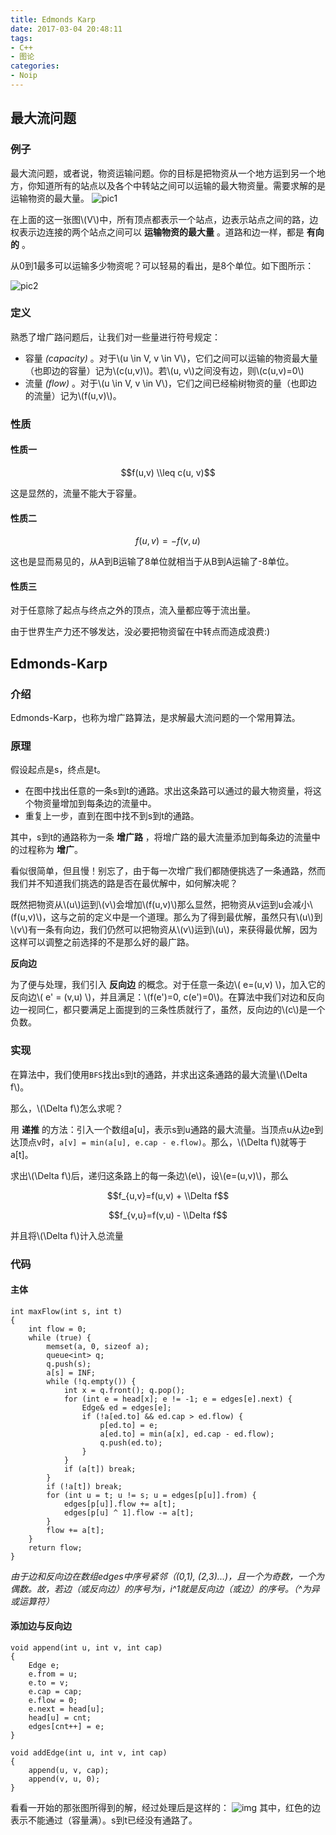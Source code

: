 ```yaml
---
title: Edmonds Karp
date: 2017-03-04 20:48:11
tags:
- C++
- 图论
categories:
- Noip
---
```

## 最大流问题
### 例子
最大流问题，或者说，物资运输问题。你的目标是把物资从一个地方运到另一个地方，你知道所有的站点以及各个中转站之间可以运输的最大物资量。需要求解的是运输物资的最大量。
![pic1](http://linfile.xyz/data/vip_data/f_4268.svg)

在上面的这一张图\\(V\\)中，所有顶点都表示一个站点，边表示站点之间的路，边权表示边连接的两个站点之间可以 **运输物资的最大量** 。道路和边一样，都是 **有向的** 。

从0到1最多可以运输多少物资呢？可以轻易的看出，是8个单位。如下图所示：

![pic2](http://linfile.xyz/data/vip_data/f_1152.svg)
### 定义
熟悉了增广路问题后，让我们对一些量进行符号规定：
- 容量 *(capacity)* 。对于\\(u \\in V, v \\in V\\)，它们之间可以运输的物资最大量（也即边的容量）记为\\(c(u,v)\\)。若\\(u, v\\)之间没有边，则\\(c(u,v)=0\\)
- 流量 *(flow)* 。对于\\(u \\in V, v \\in V\\)，它们之间已经榆树物资的量（也即边的流量）记为\\(f(u,v)\\)。
<!--more-->
### 性质
#### 性质一
$$f(u,v) \\leq c(u, v)$$

这是显然的，流量不能大于容量。
#### 性质二
$$f(u,v)=-f(v,u)$$

这也是显而易见的，从A到B运输了8单位就相当于从B到A运输了-8单位。
#### 性质三
对于任意除了起点与终点之外的顶点，流入量都应等于流出量。

由于世界生产力还不够发达，没必要把物资留在中转点而造成浪费:)

## Edmonds-Karp
### 介绍
Edmonds-Karp，也称为增广路算法，是求解最大流问题的一个常用算法。
### 原理
假设起点是s，终点是t。
- 在图中找出任意的一条s到t的通路。求出这条路可以通过的最大物资量，将这个物资量增加到每条边的流量中。
- 重复上一步，直到在图中找不到s到t的通路。

其中，s到t的通路称为一条 **增广路** ，将增广路的最大流量添加到每条边的流量中的过程称为 **增广**。

看似很简单，但且慢！别忘了，由于每一次增广我们都随便挑选了一条通路，然而我们并不知道我们挑选的路是否在最优解中，如何解决呢？

既然把物资从\\(u\\)运到\\(v\\)会增加\\(f(u,v)\\)那么显然，把物资从v运到u会减小\\(f(u,v)\\)，这与之前的定义中是一个道理。那么为了得到最优解，虽然只有\\(u\\)到\\(v\\)有一条有向边，我们仍然可以把物资从\\(v\\)运到\\(u\\)，来获得最优解，因为这样可以调整之前选择的不是那么好的最广路。

**反向边**

为了便与处理，我们引入 **反向边** 的概念。对于任意一条边\\( e=(u,v) \\)，加入它的反向边\\( e' = (v,u) \\)，并且满足：\\(f(e')=0, c(e')=0\\)。在算法中我们对边和反向边一视同仁，都只要满足上面提到的三条性质就行了，虽然，反向边的\\(c\\)是一个负数。

### 实现
在算法中，我们使用`BFS`找出s到t的通路，并求出这条通路的最大流量\\(\\Delta f\\)。

那么，\\(\\Delta f\\)怎么求呢？

用 **递推** 的方法：引入一个数组a[u]，表示s到u通路的最大流量。当顶点u从边e到达顶点v时，`a[v] = min(a[u], e.cap - e.flow)`。那么，\\(\\Delta f\\)就等于a[t]。

求出\\(\\Delta f\\)后，递归这条路上的每一条边\\(e\\)，设\\(e=(u,v)\\)，那么

$$f_{u,v}=f(u,v) + \\Delta f$$

$$f_{v,u}=f(v,u) - \\Delta f$$

并且将\\(\\Delta f\\)计入总流量
### 代码
#### 主体
```
int maxFlow(int s, int t)
{
    int flow = 0;
    while (true) {
        memset(a, 0, sizeof a);
        queue<int> q;
        q.push(s);
        a[s] = INF;
        while (!q.empty()) {
            int x = q.front(); q.pop();
            for (int e = head[x]; e != -1; e = edges[e].next) {
                Edge& ed = edges[e];
                if (!a[ed.to] && ed.cap > ed.flow) {
                    p[ed.to] = e;
                    a[ed.to] = min(a[x], ed.cap - ed.flow);
                    q.push(ed.to);
                }
            }
            if (a[t]) break;
        }
        if (!a[t]) break;
        for (int u = t; u != s; u = edges[p[u]].from) {
            edges[p[u]].flow += a[t];
            edges[p[u] ^ 1].flow -= a[t];
        }
        flow += a[t];
    }
    return flow;
}
```
*由于边和反向边在数组edges中序号紧邻（(0,1), (2,3)...)，且一个为奇数，一个为偶数。故，若边（或反向边）的序号为i，i^1就是反向边（或边）的序号。（^为异或运算符）*
#### 添加边与反向边
```
void append(int u, int v, int cap)
{
    Edge e;
    e.from = u;
    e.to = v;
    e.cap = cap;
    e.flow = 0;
    e.next = head[u];
    head[u] = cnt;
    edges[cnt++] = e;
}

void addEdge(int u, int v, int cap)
{
    append(u, v, cap);
    append(v, u, 0);
}
```
看看一开始的那张图所得到的解，经过处理后是这样的：
![img](http://linfile.xyz/data/vip_data/f_6249.svg)
其中，红色的边表示不能通过（容量满）。s到t已经没有通路了。
